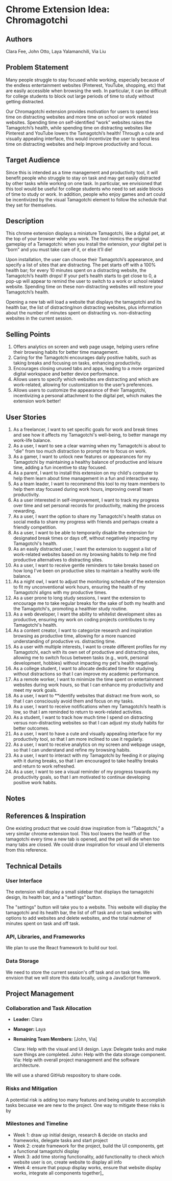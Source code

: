# Chrome Extension Idea: Chromagotchi

## Authors

Clara Fee, John Otto, Laya Yalamanchili, Via Liu 

## Problem Statement

Many people struggle to stay focused while working, especially because of the endless entertainment websites (Pinterest, YouTube, shopping, etc) that are easily accessible when browsing the web. In particular, it can be difficult for college students to block out large periods of time to study without getting distracted.

Our Chromagotchi extension provides motivation for users to spend less time on distracting websites and more time on school or work related websites. Spending time on self-identified “work” websites raises the Tamagotchi’s health, while spending time on distracting websites like Pinterest and YouTube lowers the Tamagotchi’s health! Through a cute and visually appealing interface, this would incentivize the user to spend less time on distracting websites and help improve productivity and focus. 

## Target Audience

Since this is intended as a time management and productivity tool, it will benefit people who struggle to stay on task and may get easily distracted by other tasks while working on one task. In particular, we envisioned that this tool would be useful for college students who need to set aside blocks of time to study or work. In addition, people who enjoy games and art could be incentivized by the visual Tamagotchi element to follow the schedule that they set for themselves. 

## Description

This chrome extension displays a miniature Tamagotchi, like a digital pet, at the top of your browser while you work. The tool mimics the original gameplay of a Tamagotchi: when you install the extension, your digital pet is “born” and you must take care of it, or else it’ll die! 

Upon installation, the user can choose their Tamagotchi’s appearance, and specify a list of sites that are distracting. The pet starts off with a 100% health bar; for every 10 minutes spent on a distracting website, the Tamagotchi’s health drops! If your pet’s health starts to get close to 0, a pop-up will appear to remind the user to switch to a work or school related website. Spending time on these non-distracting websites will restore your Tamagotchi’s health.

Opening a new tab will load a website that displays the tamagotchi and its health bar, the list of distracting/non distracting websites, plus information about the number of minutes spent on distracting vs. non-distracting websites in the current session. 

## Selling Points

1. Offers analytics on screen and web page usage, helping users refine their browsing habits for better time management.
2. Caring for the Tamagotchi encourages daily positive habits, such as taking breaks and focusing on tasks, enhancing productivity.
3. Encourages closing unused tabs and apps, leading to a more organized digital workspace and better device performance.
4. Allows users to specify which websites are distracting and which are work-related, allowing for customization to the user’s preferences.
5. Allows users to customize the appearance of their Tamagotchi, incentivizing a personal attachment to the digital pet, which makes the extension work better! 

## User Stories
1. As a freelancer, I want to set specific goals for work and break times and see how it affects my Tamagotchi's well-being, to better manage my work-life balance.
2. As a user, I want to see a clear warning when my Tamagotchi is about to "die" from too much distraction to prompt me to focus on work.
3. As a gamer, I want to unlock new features or appearances for my Tamagotchi by maintaining a healthy balance of productive and leisure time, adding a fun incentive to stay focused.
4. As a parent, I want to install this extension on my child's computer to help them learn about time management in a fun and interactive way.
5. As a team leader, I want to recommend this tool to my team members to help them stay focused during work hours, improving overall team productivity.
6. As a user interested in self-improvement, I want to track my progress over time and set personal records for productivity, making the process rewarding.
7. As a user, I want the option to share my Tamagotchi's health status on social media to share my progress with friends and perhaps create a friendly competition.
8. As a user, I want to be able to temporarily disable the extension for designated break times or days off, without negatively impacting my Tamagotchi's health.
9. As an easily distracted user, I want the extension to suggest a list of work-related websites based on my browsing habits to help me find productive alternatives to distracting sites.
10. As a user, I want to receive gentle reminders to take breaks based on how long I've been on productive sites to maintain a healthy work-life balance.
11. As a night owl, I want to adjust the monitoring schedule of the extension to fit my unconventional work hours, ensuring the health of my Tamagotchi aligns with my productive times.
12. As a user prone to long study sessions, I want the extension to encourage me to take regular breaks for the sake of both my health and the Tamagotchi's, promoting a healthier study routine.
13. As a web developer, I want the ability to whitelist development sites as productive, ensuring my work on coding projects contributes to my Tamagotchi's health.
14. As a content creator, I want to categorize research and inspiration browsing as productive time, allowing for a more nuanced understanding of productive vs. distracting time. 
15. As a user with multiple interests, I want to create different profiles for my Tamagotchi, each with its own set of productive and distracting sites, allowing me to switch focus between tasks (e.g., work, personal development, hobbies) without impacting my pet's health negatively. 
16. As a college student, I want to allocate dedicated time for studying without distractions so that I can improve my academic performance. 
17. As a remote worker, I want to minimize the time spent on entertainment websites during work hours, so that I can enhance my productivity and meet my work goals. 
18. As a user, I want to **identify websites that distract me from work, so that I can consciously avoid them and focus on my tasks. 
19. As a user, I want to receive notifications when my Tamagotchi’s health is low, so that I am reminded to return to work-related activities. 
20. As a student, I want to track how much time I spend on distracting versus non-distracting websites so that I can adjust my study habits for better outcomes.  
21. As a user, I want to have a cute and visually appealing interface for my productivity tool, so that I am more inclined to use it regularly.  
22. As a user, I want to receive analytics on my screen and webpage usage, so that I can understand and refine my browsing habits. 
23. As a user, I want to interact with my Tamagotchi by feeding it or playing with it during breaks, so that I am encouraged to take healthy breaks and return to work refreshed. 
24. As a user, I want to see a visual reminder of my progress towards my productivity goals, so that I am motivated to continue developing positive work habits. 

## Notes

## References & Inspiration 
One existing product that we could draw inspiration from is “Tabagotchi,” a very similar chrome extension tool. This tool lowers the health of the tamagotchi every time a new tab is opened, and the pet will die when too many tabs are closed. We could draw inspiration for visual and UI elements from this reference. 

## Technical Details

### User Interface

The extension will display a small sidebar that displays the tamagotchi design, its health bar, and a "settings" button.

The "settings" button will take you to a website. This website will display the tamagotchi and its health bar, the list of off task and on task websites with options to add websites and delete websites, and the total nubmer of minutes spent on task and off task. 

### API, Libraries, and Frameworks

We plan to use the React framework to build our tool.

### Data Storage

We need to store the current session's off task and on task time. We envision that we will store this data locally, using a JavaScript framework. 

## Project Management

### Collaboration and Task Allocation

- **Leader:** Clara
- **Manager:** Laya
- **Remaining Team Members:** [John, Via]

  Clara: Help with the visual and UI design. 
  Laya: Delegate tasks and make sure things are completed. 
  John: Help with the data storage component. 
  Via: Help with overall project management and the software architecture. 

We will use a shared GitHub respository to share code.

### Risks and Mitigation

A potential risk is adding too many features and being unable to accomplish tasks becuase we are new to the project. One way to mitigate these risks is by 

### Milestones and Timeline

- Week 1: draw up initial design, research & decide on stacks and frameworks, delegate tasks and start project
- Week 2: create framework for the project, build the UI components, get a functional tamagotchi display
- Week 3: add time storing functionality, add functionality to check which website user is on, create website to display all info
- Week 4: ensure that popup display works, ensure that website display works, integrate all components together]_
